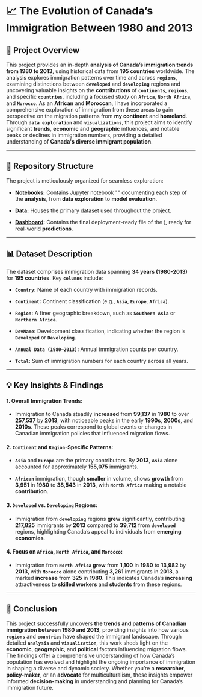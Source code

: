 # 📈 The Evolution of Canada’s Immigration Between 1980 and 2013


## 📌 Project Overview

This project provides an in-depth **analysis of Canada’s immigration trends from 1980 to 2013**, using historical data from **195 countries** worldwide. The analysis explores immigration patterns over time and across **`regions`**, examining distinctions between **`developed`** and **`developing`** regions and uncovering valuable insights on the **contributions** of **`continents`**, **`regions`**, and specific **`countries`**, including a focused study on **`Africa`**, **`North Africa`**, and **`Morocco`**. As an **African** and **Moroccan**, I have incorporated a comprehensive exploration of immigration from these areas to gain perspective on the migration patterns from **my continent** and **homeland**. Through **`data exploration`** and **`visualizations`**, this project aims to identify significant **trends**, **economic** and **geographic** influences, and notable peaks or declines in immigration numbers, providing a detailed understanding of **Canada's diverse immigrant population**.
________________________________________

## 📂 Repository Structure

The project is meticulously organized for seamless exploration:

+ **[Notebooks]():** Contains Jupyter notebook "[]()" documenting each step of the **analysis**, from **data exploration** to **model evaluation**.
  
+ **[Data]():** Houses the primary [dataset]() used throughout the project.

+ **[Dashboard]():** Contains the final deployment-ready file of the [)](), ready for real-world **predictions**. 
________________________________________

## 📊 Dataset Description

The dataset comprises immigration data spanning **34 years (1980-2013)** for **195 countries**. Key **`columns`** include:

+ **`Country`:** Name of each country with immigration records.
  
+ **`Continent`:** Continent classification (e.g., **`Asia`**, **`Europe`**, **`Africa`**).
  
+ **`Region`:** A finer geographic breakdown, such as **`Southern Asia`** or **`Northern Africa`**.
  
+ **`DevName`:** Development classification, indicating whether the region is **`Developed`** or **`Developing`**.
  
+ **`Annual Data (1980–2013)`:** Annual immigration counts per country.
  
+ **`Total`:** Sum of immigration numbers for each country across all years.
  
________________________________________

## 💡 Key Insights & Findings


#### 1. Overall Immigration Trends:

  + Immigration to Canada steadily **increased** from **99,137** in **1980** to over **257,537** by **2013**, with noticeable peaks in the early **1990s**, **2000s**, and **2010s**. These peaks correspond to global events or changes in Canadian immigration policies that influenced migration flows.

#### 2. `Continent` and `Region`-Specific Patterns:

  + **`Asia`** and **`Europe`** are the primary contributors. By **2013**, **`Asia`** alone accounted for approximately **155,075** immigrants.
    
  + **`African`** immigration, though **smaller** in volume, shows **growth** from **3,951** in **1980** to **38,543** in **2013**, with **`North Africa`** making a notable **contribution**.

#### 3. `Developed` vs. `Developing` Regions:

  + Immigration from **`developing`** regions **grew** significantly, contributing **217,825** immigrants by **2013** compared to **39,712** from **`developed`** regions, highlighting Canada’s appeal to individuals from **emerging economies**.
  
#### 4. Focus on `Africa`, `North Africa`, and `Morocco`:

  + Immigration from **`North Africa` grew** from **1,100** in **1980** to **13,982** by **2013**, with **`Morocco`** alone contributing **3,261** immigrants in **2013**, a marked **increase** from **325** in **1980**. This indicates Canada’s **increasing** attractiveness to **skilled workers** and **students** from these regions.

________________________________________

## 🔑 Conclusion

This project successfully uncovers **the trends and patterns of Canadian immigration between 1980 and 2013**, providing insights into how various **`regions`** and **`countries`** have shaped the immigrant landscape. Through detailed **`analysis`** and **`visualization`**, this work sheds light on the **economic**, **geographic**, and **political** factors influencing migration flows. The findings offer a comprehensive understanding of how Canada’s population has evolved and highlight the ongoing importance of immigration in shaping a diverse and dynamic society. Whether you’re a **researcher**, **policy-maker**, or an **advocate** for multiculturalism, these insights empower informed **decision-making** in understanding and planning for Canada’s immigration future.
